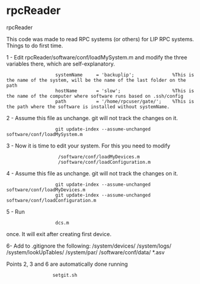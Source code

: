 # rpcReader
rpcReader

This code was made to read RPC systems (or others) for LIP RPC systems. Things to do first time.

1 - Edit rpcReader/software/conf/loadMySystem.m and modify the three variables there, which are self-explanatory.

                      systemName     = 'backuplip';              %This is the name of the system, will be the name of the last folder on the path
                      hostName       = 'slow';                   %This is the name of the computer where software runs based on .ssh/config
                      path           = '/home/rpcuser/gate/';    %This is the path where the software is installed without systemName.

2 - Assume this file as unchange. git will not track the changes on it. 
                      
                      git update-index --assume-unchanged software/conf/loadMySystem.m

3 - Now it is time to edit your system. For this you need to modify 

                       /software/conf/loadMyDevices.m     
                       /software/conf/loadConfiguration.m

4 - Assume this file as unchange. git will not track the changes on it. 
                      
                      git update-index --assume-unchanged software/conf/loadMyDevices.m
                      git update-index --assume-unchanged software/conf/loadConfiguration.m
                      

5 - Run

                      dcs.m 
                
once. It will exit after creating first device.


6- Add to .gitignore the following: /system/devices/ /system/logs/ /system/lookUpTables/ /system/par/ /software/conf/data/ *.asv  

Points 2, 3 and 6 are automatically done running 

                     setgit.sh
